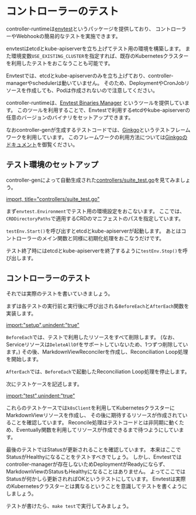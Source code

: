 # コントローラーのテスト

controller-runtimeは[envtest](https://pkg.go.dev/sigs.k8s.io/controller-runtime/pkg/envtest?tab=doc)というパッケージを提供しており、
コントローラーやWebhookの簡易的なテストを実施できます。

envtestはetcdとkube-apiserverを立ち上げてテスト用の環境を構築します。
また環境変数`USE_EXISTING_CLUSTER`を指定すれば、既存のKubernetesクラスターを利用したテストをおこなうことも可能です。

Envtestでは、etcdとkube-apiserverのみを立ち上げており、controller-managerやschedulerは動いていません。
そのため、DeploymentやCronJobリソースを作成しても、Podは作成されないので注意してください。

controller-runtimeは、[Envtest Binaries Manager](https://github.com/kubernetes-sigs/controller-runtime/tree/master/tools/setup-envtest)
というツールを提供しています。
このツールを利用することで、Envtestで利用するetcdやkube-apiserverの任意のバージョンのバイナリをセットアップできます。

なおcontroller-genが生成するテストコードでは、[Ginkgo](https://github.com/onsi/ginkgo)というテストフレームワークを利用しています。
このフレームワークの利用方法については[Ginkgoのドキュメント](https://onsi.github.io/ginkgo/)を御覧ください。

## テスト環境のセットアップ

controller-genによって自動生成された[controllers/suite_test.go](https://github.com/zoetrope/kubebuilder-training/blob/master/codes/markdown-view/controllers/suite_test.go)を見てみましょう。

[import, title="controllers/suite_test.go"](../../codes/markdown-view/controllers/suite_test.go)

まず`envtest.Environment`でテスト用の環境設定をおこないます。
ここでは、`CRDDirectoryPaths`で適用するCRDのマニフェストのパスを指定しています。

`testEnv.Start()`を呼び出すとetcdとkube-apiserverが起動します。
あとはコントローラーのメイン関数と同様に初期化処理をおこなうだけです。

テスト終了時にはetcdとkube-apiserverを終了するように`testEnv.Stop()`を呼び出します。

## コントローラーのテスト

それでは実際のテストを書いていきましょう。

まずは各テストの実行前と実行後に呼び出される`BeforeEach`と`AfterEach`関数を実装します。

[import:"setup",unindent:"true"](../../codes/markdown-view/controllers/markdownview_controller_test.go)

`BeforeEach`では、テストで利用したリソースをすべて削除します。 (なお、Serviceリソースは`DeleteAllOf`をサポートしていないため、1つずつ削除しています。)
その後、MarkdownViewReconcilerを作成し、Reconciliation Loop処理を開始します。

`AfterEach`では、`BeforeEach`で起動したReconciliation Loop処理を停止します。

次にテストケースを記述します。

[import:"test",unindent:"true"](../../codes/markdown-view/controllers/markdownview_controller_test.go)

これらのテストケースでは`k8sClient`を利用してKubernetesクラスターにMarkdownViewリソースを作成し、
その後に期待するリソースが作成されていることを確認しています。
Reconcile処理はテストコードとは非同期に動くため、Eventually関数を利用してリソースが作成できるまで待つようにしています。

最後のテストではStatusが更新されることを確認しています。
本来はここでStatusがHealthyになることをテストすべきでしょう。
しかし、Envtestではcontroller-managerが存在しないためDeploymentがReadyにならず、MarkdownViewのStatusもHealthyになることはありません。
よってここではStatusが何かしら更新されればOKというテストにしています。
Envtestは実際のKubernetesクラスターとは異なるということを意識してテストを書くようにしましょう。

テストが書けたら、`make test`で実行してみましょう。
